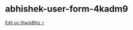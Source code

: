 # abhishek-user-form-4kadm9

[Edit on StackBlitz ⚡️](https://stackblitz.com/edit/abhishek-user-form-4kadm9)